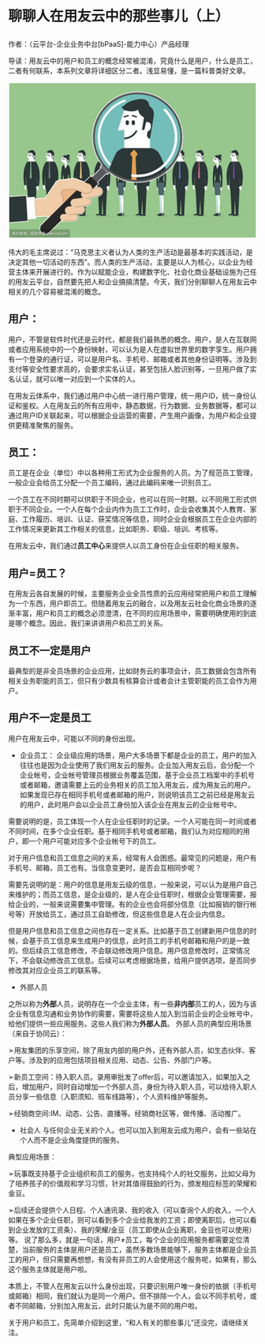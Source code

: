 # 聊聊人在用友云中的那些事儿（上）</p>

作者：（云平台-企业业务中台[bPaaS]-能力中心）产品经理

导读：用友云中的用户和员工的概念经常被混淆，究竟什么是用户，什么是员工，二者有何联系，本系列文章将详细区分二者。浅显易懂，是一篇科普类好文章。

![](/articles/201806/images/article3/images3.1.png)

伟大的毛主席说过：“马克思主义者认为人类的生产活动是最基本的实践活动，是决定其他一切活动的东西”。而人类的生产活动，主要是以人为核心，以企业为经营主体来开展进行的。作为以赋能企业，构建数字化、社会化商业基础设施为己任的用友云平台，自然要先把人和企业搞搞清楚。今天，我们分别聊聊人在用友云中相关的几个容易被混淆的概念。

## 用户：

用户，不管是软件时代还是云时代，都是我们最熟悉的概念。用户，是人在互联网或者应用系统中的一个身份映射，可以认为是人在虚拟世界里的数字孪生。用户拥有一个登录的通行证，可以是用户名、手机号、邮箱或者其他身份证明等。涉及到支付等安全性要求高的，会要求实名认证，甚至包括人脸识别等，一旦用户做了实名认证，就可以唯一对应到一个实体的人。

在用友云体系中，我们通过用户中心统一进行用户管理，统一用户ID，统一身份认证和鉴权。人在用友云的所有应用中，静态数据，行为数据、业务数据等，都可以通过用户ID关联起来，可以根据企业运营的需要，产生用户画像，为用户和企业提供更精准聚焦的服务。

## 员工：

员工是在企业（单位）中以各种用工形式为企业服务的人员。为了规范员工管理，一般企业会给员工分配一个员工编码，通过此编码来唯一识别员工。

一个员工在不同时期可以供职于不同企业，也可以在同一时期，以不同用工形式供职于不同企业。一个人在每个企业内作为员工工作时，企业会收集其个人教育、家庭、工作履历、培训、认证、获奖情况等信息，同时企业会根据员工在企业内部的工作情况来更新其工作相关的信息，比如职务、职级、培训、考核等。

在用友云中，我们通过**员工中心**来提供人以员工身份在企业任职的相关服务。

## 用户=员工？

在用友云各自发展的时候，主要服务企业全员性质的云应用经常把用户和员工理解为一个东西，用户即员工。但随着用友云的融合，以及用友云社会化商业场景的逐渐丰富，用户和员工的概念必须澄清，在不同的应用场景中，需要明确使用的到底是哪个概念。因此，我们来讲讲用户和员工的关系。

## 员工不一定是用户

最典型的是非全员场景的企业应用，比如财务云的事项会计，员工数据会包含所有相关业务职能的员工，但只有少数具有核算会计或者会计主管职能的员工会作为用户。

## 用户不一定是员工

用户在用友云中，可能以不同的身份出现。
* 企业员工：
企业级应用的场景，用户大多场景下都是企业的员工，用户的加入往往也是因为企业使用了我们用友云的服务。企业加入用友云后，会分配一个企业帐号，企业帐号管理员根据业务覆盖范围，基于企业员工档案中的手机号或者邮箱，邀请需要上云的业务相关的员工加入用友云，成为用友云的用户。如果发现已存在相同手机号或者邮箱的用户，则说明该员工之前已经是用友云的用户，此时用户会以企业员工身份加入该企业在用友云的企业帐号中。

需要说明的是，员工体现一个人在企业任职时的记录。一个人可能在同一时间或者不同时间，在多个企业任职。基于相同手机号或者邮箱，我们认为对应相同的用户，即一个用户可能对应多个企业帐号下的员工。

对于用户信息和员工信息之间的关系，经常有人会困惑。最常见的问题是，用户有手机号、邮箱，员工也有。当信息变更时，是否会互相同步呢？

需要先说明的是：用户的信息是用友云级的信息，一般来说，可以认为是用户自己来维护的；而员工信息，是企业级的，是人在企业任职时，根据企业管理需要，报给企业的，一般来说需要集中管理。有的企业也会将部分信息（比如报销的银行帐号等）开放给员工，通过员工自助修改，但这些信息是人在企业内信息。

但是用户信息和员工信息之间也存在一定关系。比如基于员工创建新用户信息的时候，会基于员工信息来生成用户的信息，此时员工的手机号邮箱和用户的是一致的。但后续员工信息修改，不会联动修改用户信息。用户信息修改时，正常情况下，不会联动修改员工信息。后续可以考虑根据场景，给用户提供选项，是否同步修改其对应企业员工的联系等。

* 外部人员

之所以称为**外部**人员，说明存在一个企业主体，有一些**非内部**员工的人，因为与该企业有信息沟通和业务协作的需要，需要将这些人加入到当前企业的企业帐号中，给他们提供一些应用服务。这些人我们称为**外部人员**。
外部人员的典型应用场景（来自于协同云）：

➢用友集团的乐享空间，除了用友内部的用户外，还有外部人员，如生态伙伴、客户等。涉及到的应用包括项目相关应用、动态、公告、外部门户等。

➢新员工空间：待入职人员。录用审批发了offer后，可以邀请加入，如果加入之后，增加用户，同时自动增加一个外部人员，身份为待入职人员，可以给待入职人员分享一些信息（入职须知、班车线路等），个人资料维护等服务。

➢经销商空间:IM、动态、公告、直播等。经销商社区等，做传播、活动推广。

* 社会人
与任何企业无关的个人。也可以加入到用友云成为用户，会有一些站在个人而不是企业角度提供的服务。

典型应用场景：

➢玩事既支持基于企业组织和员工的服务，也支持纯个人的社交服务，比如父母为了培养孩子的价值观和学习习惯，针对其值得鼓励的行为，颁发相应标签的荣耀和金豆。

➢后续还会提供个人日程、个人通讯录、我的收入（可以查询个人的收入，一个人如果在多个企业任职，则可以看到多个企业给我发的工资；即使离职后，也可以看到企业发放的工资条）、我的荣耀/金豆（员工即使从企业离职，金豆也可以使用）等。
说了那么多，就是一句话，用户≠员工，每个企业的应用服务都需要定位清楚，当前服务的主体是用户还是员工，虽然多数场景能够下，服务主体都是企业员工的用户，但只需要再想想，有没有非员工的人会使用这个服务呢，如果有，那么这个服务主体就是用户啦。

本质上，不管人在用友云以什么身份出现，只要识别用户唯一身份的依据（手机号或邮箱）相同，我们就认为是同一个用户。但不排除一个人，会以不同手机号，或者不同邮箱，分别加入用友云，此时只能认为是不同的用户啦。

关于用户和员工，先简单介绍到这里，“和人有关的那些事儿”还没完，请继续关注。


